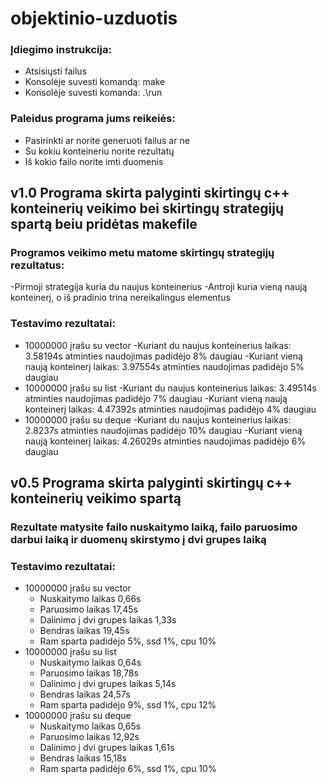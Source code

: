 # objektinio-uzduotis


### Įdiegimo instrukcija:<br>
- Atsisiųsti failus
- Konsolėje suvesti komandą: make
- Konsolėje suvesti komanda: .\run

### Paleidus programa jums reikeiės:<br>
- Pasirinkti ar norite generuoti failus ar ne
- Su kokiu konteineriu norite rezultatų
- Iš kokio failo norite imti duomenis
## v1.0 Programa skirta palyginti skirtingų c++ konteinerių veikimo bei skirtingų strategijų spartą beiu pridėtas makefile
### Programos veikimo metu matome skirtingų strategijų rezultatus:<br>
-Pirmoji strategija kuria du naujus konteinerius
-Antroji kuria vieną naują konteinerį, o iš pradinio trina nereikalingus elementus
### Testavimo rezultatai:<br>
- 10000000 įrašu su vector
  -Kuriant du naujus konteinerius laikas: 3.58194s atminties naudojimas padidėjo 8% daugiau
  -Kuriant vieną naują konteinerį laikas: 3.97554s atminties naudojimas padidėjo 5% daugiau
 - 10000000 įrašu su list
  -Kuriant du naujus konteinerius laikas: 3.49514s atminties naudojimas padidėjo 7% daugiau
  -Kuriant vieną naują konteinerį laikas: 4.47392s atminties naudojimas padidėjo 4% daugiau
 - 10000000 įrašu su deque
   -Kuriant du naujus konteinerius laikas: 2.8237s atminties naudojimas padidėjo 10% daugiau
   -Kuriant vieną naują konteinerį laikas: 4.26029s atminties naudojimas padidėjo 6% daugiau 

## v0.5 Programa skirta palyginti skirtingų c++ konteinerių veikimo spartą

### Rezultate matysite failo nuskaitymo laiką, failo paruosimo darbui laiką ir duomenų skirstymo į dvi grupes laiką

### Testavimo rezultatai:<br>
- 10000000 įrašu su vector
  - Nuskaitymo laikas 0,66s
  - Paruosimo laikas 17,45s
  - Dalinimo į dvi grupes laikas 1,33s
  - Bendras laikas 19,45s
  - Ram sparta padidėjo 5%, ssd 1%, cpu 10%
- 10000000 įrašu su list
  - Nuskaitymo laikas  0,64s
  - Paruosimo laikas 18,78s
  - Dalinimo į dvi grupes laikas 5,14s
  - Bendras laikas 24,57s
  - Ram sparta padidėjo 9%, ssd 1%, cpu 12%
- 10000000 įrašu su deque
  - Nuskaitymo laikas  0,65s
  - Paruosimo laikas 12,92s
  - Dalinimo į dvi grupes laikas 1,61s
  - Bendras laikas 15,18s
  - Ram sparta padidėjo 6%, ssd 1%, cpu 10%
